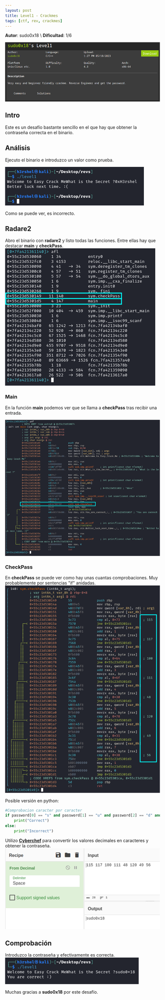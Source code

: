 ```yaml
---
layout: post
title: Level1 - Crackmes
tags: [ctf, rev, crackmes]
---
```


**Autor**: sudo0x18 \\
**Dificultad**: 1/6

![img](/imgs/write-ups/crackmes/level1/level1.png)

## Intro

Este es un desafío bastante sencillo en el que hay que obtener la contraseña correcta en el binario.

## Análisis

Ejecuto el binario e introduzco un valor como prueba.

![img](/imgs/write-ups/crackmes/level1/level1_1.png)

Como se puede ver, es incorrecto.

## Radare2

Abro el binario con **radare2** y listo todas las funciones. Entre ellas hay que destacar **main** y **checkPass**.
![img](/imgs/write-ups/crackmes/level1/level1_2.png)

### Main

En la función **main** podemos ver que se llama a **checkPass** tras recibir una entrada.

![img](/imgs/write-ups/crackmes/level1/level1_3.png)

### CheckPass

En **checkPass** se puede ver como hay unas cuantas comprobaciones. Muy probablemente por sentencias "if" anidadas.
![img](/imgs/write-ups/crackmes/level1/level1_4.png)

Posible versión en python:
```py
#Comprobacion caracter por caracter
if password[0] == "s" and password[1] == "u" and password[2] == "d" and [...] :
    print("Correct")
else:
    print("Incorrect")
```

Utilizo **[Cyberchef](https://gchq.github.io/CyberChef/)** para convertir los valores decimales en caracteres y obtener la contraseña.
![img](/imgs/write-ups/crackmes/level1/level1_5.png)

## Comprobación

Introduzco la contraseña y efectivamente es correcta.
![img](/imgs/write-ups/crackmes/level1/level1_6.png)


Muchas gracias a **sudo0x18** por este desafío.
